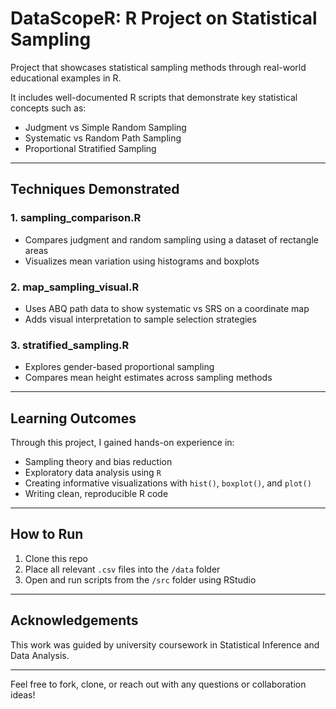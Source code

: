 # DataScopeR:  R Project on Statistical Sampling

 Project that showcases statistical sampling methods through real-world educational examples in R.

 It includes well-documented R scripts that demonstrate key statistical concepts such as:

- Judgment vs Simple Random Sampling
- Systematic vs Random Path Sampling
- Proportional Stratified Sampling

---

##  Techniques Demonstrated

### 1. sampling_comparison.R
- Compares judgment and random sampling using a dataset of rectangle areas
- Visualizes mean variation using histograms and boxplots

### 2. map_sampling_visual.R
- Uses ABQ path data to show systematic vs SRS on a coordinate map
- Adds visual interpretation to sample selection strategies

### 3. stratified_sampling.R
- Explores gender-based proportional sampling
- Compares mean height estimates across sampling methods

---

##  Learning Outcomes

Through this project, I gained hands-on experience in:
- Sampling theory and bias reduction
- Exploratory data analysis using `R`
- Creating informative visualizations with `hist()`, `boxplot()`, and `plot()`
- Writing clean, reproducible R code

---

##  How to Run

1. Clone this repo
2. Place all relevant `.csv` files into the `/data` folder
3. Open and run scripts from the `/src` folder using RStudio

---

##  Acknowledgements
This work was guided by university coursework in Statistical Inference and Data Analysis.

---

Feel free to fork, clone, or reach out with any questions or collaboration ideas!



